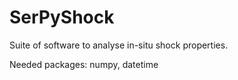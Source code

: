 # SerPyShock

Suite of software to analyse in-situ shock properties.

Needed packages: numpy, datetime

